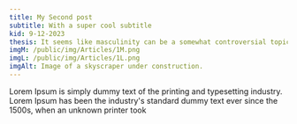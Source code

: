 ```yaml
---
title: My Second post
subtitle: With a super cool subtitle
kid: 9-12-2023
thesis: It seems like masculinity can be a somewhat controversial topic. Is it detrimental, or should it be encouraged? Much of the contention surrounding this topic comes from simple misunderstandings.
imgM: /public/img/Articles/1M.png
imgL: /public/img/Articles/1L.png
imgAlt: Image of a skyscraper under construction.
---
```

Lorem Ipsum is simply dummy text of the printing and typesetting industry. Lorem Ipsum has been the industry's standard dummy text ever since the 1500s, when an unknown printer took